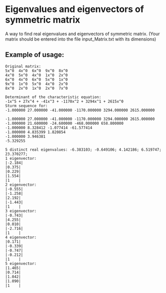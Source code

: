 # Eigenvalues and eigenvectors of symmetric matrix

A way to find real eigenvalues and eigenvectors of symmetric matrix.
(Your matrix should be entered into the file input_Matrix.txt with its dimensions)

## Example of usage:

```
Original matrix:
5x^0  4x^0  6x^0  9x^0  8x^0
4x^0  5x^0  4x^0  1x^0  2x^0
6x^0  4x^0  6x^0  5x^0  1x^0
9x^0  1x^0  5x^0  4x^0  2x^0
8x^0  2x^0  1x^0  2x^0  7x^0

Determinant of the characteristic equation:
-1x^5 + 27x^4 + -41x^3 + -1170x^2 + 3294x^1 + 2615x^0
Sturm sequence for:
-1.000000 27.000000 -41.000000 -1170.000000 3294.000000 2615.000000

-1.000000 27.000000 -41.000000 -1170.000000 3294.000000 2615.000000
-1.000000 21.600000 -24.600000 -468.000000 658.800000
-1.000000 8.328412 -1.077414 -61.577414
-1.000000 4.835399 1.820854
-1.000000 3.946381
-5.329255

5 distinct real eigenvalues: -6.383103; -0.649106; 4.142186; 6.519747; 23.370277;
1 eigenvector:
|-2.184|
|0.375|
|0.229|
|1.554|
|1    |
2 eigenvector:
|-0.555|
|-1.258|
|2.192|
|-1.443|
|1    |
3 eigenvector:
|-0.743|
|4.255|
|0.010|
|-2.716|
|1    |
4 eigenvector:
|0.171|
|-0.339|
|-0.747|
|-0.212|
|1    |
5 eigenvector:
|1.465|
|0.714|
|1.042|
|1.090|
|1    |
```
